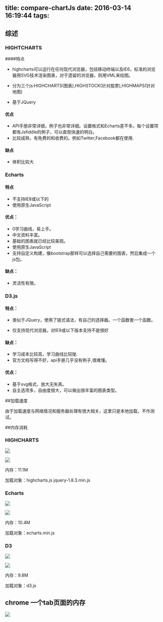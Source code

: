 title: compare-chartJs
date: 2016-03-14 16:19:44
tags:
---
## 综述
### HIGHTCHARTS

####特点

* highcharts可以运行在任何现代浏览器，包括移动终端以及IE6，标准的浏览器用SVG技术渲染图表，对于遗留的浏览器，则用VML来绘图。

* 分为三个js:HIGHCHARTS(图表),HIGHSTOCK(针对股票),HIGHMAPS(针对地图)

* 基于JQuery

#### 优点

* API手册非常详细，例子也非常详细。设置格式和Echarts差不多。每个设置项都有Jsfiddle的例子，可以直观快速的明白。
* 比较成熟，有免费的和收费的。例如Twitter,Facebook都在使用.

#### 缺点

* 体积比较大

### Echarts

#### 特点

* 不支持IE8或以下的
* 使用原生JavaScript

#### 优点：

* 0学习曲线，易上手。
* 中文资料丰富。
* 基础的图表就已经比较美观。
* 使用原生JavaScript
* 支持自定义构建，像bootstrap那样可以选择自己需要的图表，然后集成一个js包。

#### 缺点：

* 灵活性有限。


### D3.js

#### 特点：

* 类似于JQuery，使用了链式语法，有自己的选择器。一个函数套一个函数。

* 仅支持现代浏览器，对IE9或以下版本支持不是很好

#### 缺点：

* 学习成本比较高，学习曲线比较陡.
* 官方文档写得不好，api手册几乎没有例子,很难懂。

#### 优点：

* 基于svg格式，放大无失真。
* 自主选项多，自由度很大，可以做出很丰富的图表类型。

##加载速度

由于加载速度与网络情况和服务器处理有很大相关，这里只是本地加载，不作测试。

##内存消耗


### HIGHCHARTS

![](highchart.png)

![](highchart-storage.png)

内存：11.1M

加载对象：highcharts.js jquery-1.8.3.min.js

### Echarts

![](echarts.png)

![](echarts-storage.png)

内存：10.4M

加载对象：echarts.min.js 

### D3

![](d3.png)

![](d3-storage.png)

内存：9.8M

加载对象：d3.js

## chrome 一个tab页面的内存

![](chrome-storage.png)